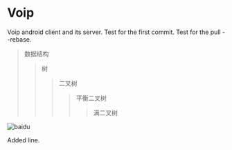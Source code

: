 ﻿Voip
====

Voip android client and its server.
Test for the first commit.
Test for the pull --rebase.

>数据结构
>>树
>>>二叉树
>>>>平衡二叉树
>>>>>满二叉树

![baidu](http://www.baidu.com/img/bdlogo.gif "百度logo")

Added line.
